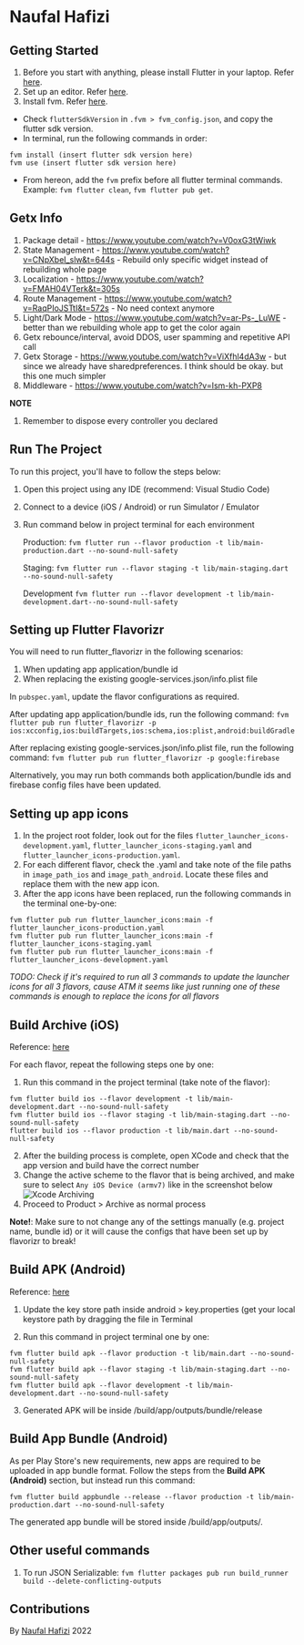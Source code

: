 # Naufal Hafizi

## Getting Started

1. Before you start with anything, please install Flutter in your laptop. Refer [here](https://flutter.dev/docs/get-started/install).
2. Set up an editor. Refer [here](https://flutter.dev/docs/get-started/editor?tab=vscode).
3. Install fvm. Refer [here](https://fvm.app).
- Check `flutterSdkVersion` in `.fvm > fvm_config.json`, and copy the flutter sdk version.
- In terminal, run the following commands in order:
```
fvm install (insert flutter sdk version here)
fvm use (insert flutter sdk version here)
```
- From hereon, add the `fvm` prefix before all flutter terminal commands. Example: `fvm flutter clean`, `fvm flutter pub get`.

## Getx Info

1. Package detail - https://www.youtube.com/watch?v=V0oxG3tWiwk
2. State Management - https://www.youtube.com/watch?v=CNpXbeI_slw&t=644s - Rebuild only specific widget instead of rebuilding whole page
3. Localization - https://www.youtube.com/watch?v=FMAH04VTerk&t=305s
4. Route Management - https://www.youtube.com/watch?v=RaqPIoJSTtI&t=572s - No need context anymore
5. Light/Dark Mode - https://www.youtube.com/watch?v=ar-Ps-_LuWE - better than we rebuilding whole app to get the color again
6. Getx rebounce/interval, avoid DDOS, user spamming and repetitive API call
7. Getx Storage - https://www.youtube.com/watch?v=ViXfhl4dA3w - but since we already have sharedpreferences. I think should be okay. but this one much simpler
8. Middleware - https://www.youtube.com/watch?v=Ism-kh-PXP8

**NOTE**

1. Remember to dispose every controller you declared

## Run The Project

To run this project, you'll have to follow the steps below:

1. Open this project using any IDE (recommend: Visual Studio Code)
2. Connect to a device (iOS / Android) or run Simulator / Emulator
3. Run command below in project terminal for each environment

    Production: 
        `fvm flutter run --flavor production -t lib/main-production.dart --no-sound-null-safety`
        
    Staging: 
        `fvm flutter run --flavor staging -t lib/main-staging.dart --no-sound-null-safety`
        
    Development
        `fvm flutter run --flavor development -t lib/main-development.dart--no-sound-null-safety `

## Setting up Flutter Flavorizr

You will need to run flutter_flavorizr in the following scenarios:
1. When updating app application/bundle id
2. When replacing the existing google-services.json/info.plist file

In `pubspec.yaml`, update the flavor configurations as required. 

After updating app application/bundle ids, run the following command:
`fvm flutter pub run flutter_flavorizr -p ios:xcconfig,ios:buildTargets,ios:schema,ios:plist,android:buildGradle`

After replacing existing google-services.json/info.plist file, run the following command:
`fvm flutter pub run flutter_flavorizr -p google:firebase`
        
Alternatively, you may run both commands both application/bundle ids and firebase config files have been updated.

## Setting up app icons

1. In the project root folder, look out for the files `flutter_launcher_icons-development.yaml`, `flutter_launcher_icons-staging.yaml` and `flutter_launcher_icons-production.yaml`.
2. For each different flavor, check the .yaml and take note of the file paths in `image_path_ios` and `image_path_android`. Locate these files and replace them with the new app icon. 
3. After the app icons have been replaced, run the following commands in the terminal one-by-one:
```
fvm flutter pub run flutter_launcher_icons:main -f flutter_launcher_icons-production.yaml
fvm flutter pub run flutter_launcher_icons:main -f flutter_launcher_icons-staging.yaml
fvm flutter pub run flutter_launcher_icons:main -f flutter_launcher_icons-development.yaml
```

*TODO: Check if it's required to run all 3 commands to update the launcher icons for all 3 flavors, cause ATM it seems like just running one of these commands is enough to replace the icons for all flavors*

## Build Archive (iOS)

Reference: [here](https://flutter.dev/docs/deployment/ios)

For each flavor, repeat the following steps one by one:
1. Run this command in the project terminal (take note of the flavor):
```
fvm flutter build ios --flavor development -t lib/main-development.dart --no-sound-null-safety
fvm flutter build ios --flavor staging -t lib/main-staging.dart --no-sound-null-safety
flutter build ios --flavor production -t lib/main.dart --no-sound-null-safety
```
2. After the building process is complete, open XCode and check that the app version and build have the correct number
3. Change the active scheme to the flavor that is being archived, and make sure to select `Any iOS Device (armv7)` like in the screenshot below
![Xcode Archiving](readme_screenshots/xcode_archiving.png)
4. Proceed to Product > Archive as normal process

**Note!**: Make sure to not change any of the settings manually (e.g. project name, bundle id) or it will cause the configs that have been set up by flavorizr to break!

## Build APK (Android)

Reference: [here](https://flutter.dev/docs/deployment/android)

1. Update the key store path inside android > key.properties (get your local keystore path by dragging the file in Terminal

2. Run this command in project terminal one by one:

```
fvm flutter build apk --flavor production -t lib/main.dart --no-sound-null-safety
fvm flutter build apk --flavor staging -t lib/main-staging.dart --no-sound-null-safety
fvm flutter build apk --flavor development -t lib/main-development.dart --no-sound-null-safety
```

3. Generated APK will be inside <app dir>/build/app/outputs/bundle/release

## Build App Bundle (Android)

As per Play Store's new requirements, new apps are required to be uploaded in app bundle format. 
Follow the steps from the **Build APK (Android)** section, but instead run this command:
```
fvm flutter build appbundle --release --flavor production -t lib/main-production.dart --no-sound-null-safety
```

The generated app bundle will be stored inside <app dir>/build/app/outputs/.

## Other useful commands

1. To run JSON Serializable: `fvm flutter packages pub run build_runner build --delete-conflicting-outputs`


## Contributions

By [Naufal Hafizi](https://naufalhafizi.com/) 2022
